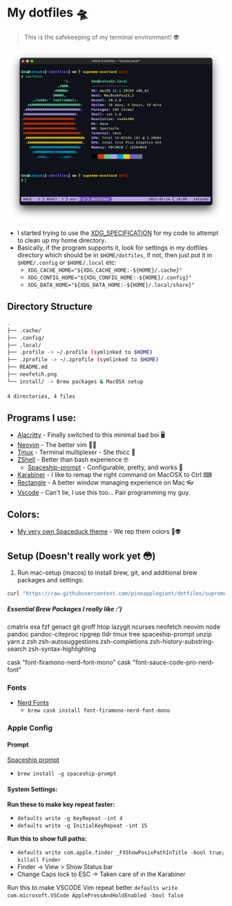 # My dotfiles 🛸

> This is the safekeeping of my terminal environment! 👽

[sysinfo]: ./neofetch.png "A Neofetch screenshot of my mac system"

![Neofetch information][sysinfo]

- I started trying to use the [XDG_SPECIFICATION](https://specifications.freedesktop.org/basedir-spec/basedir-spec-latest.html) for my code to attempt to clean up my home directory.
- Basically, if the program supports it, look for settings in my dotfiles directory which should be in `$HOME/dotfiles`, if not, then just put it in `$HOME/.config` or `$HOME/.local` etc:
  - `XDG_CACHE_HOME="${XDG_CACHE_HOME:-${HOME}/.cache}"`
  - `XDG_CONFIG_HOME="${XDG_CONFIG_HOME:-${HOME}/.config}"`
  - `XDG_DATA_HOME="${XDG_DATA_HOME:-${HOME}/.local/share}"`

## Directory Structure

```bash
.
├── .cache/
├── .config/
├── .local/
├── .profile -> ~/.profile (symlinked to $HOME)
├── .zprofile -> ~/.zprofile (symlinked to $HOME)
├── README.md
├── neofetch.png
└── install/ -> Brew packages & MacOSX setup

4 directories, 4 files

```

## Programs I use:

- [Alacritty](https://github.com/alacritty/alacritty "Alacritty's Github") - Finally switched to this minimal bad boi 🖥
- [Neovim](https://neovim.io "NeoVim's Homepage") - The better vim 👀🔥
- [Tmux](https://github.com/tmux/tmux/wiki "Tmux's Homepage") - Terminal multiplexer - She thicc 🍑
- [ZShell](http://zsh.sourceforge.net/ "The Z shell's Homepage") - Better than bash experience 🤓
  - [Spaceship-prompt](https://github.com/denysdovhan/spaceship-prompt "Spaceship prompt Github") - Configurable, pretty, and works 🚀
- [Karabiner](https://karabiner-elements.pqrs.org/ "Karabiner Elements home page") - I like to remap the right command on MacOSX to Ctrl ⌨
- [Rectangle](https://rectangleapp.com/ "Rectangle Home Page") - A better window managing experience on Mac 👓
- [Vscode](https://code.visualstudio.com "VSCode's homepage") - Can't lie, I use this too... Pair programming my guy.

## Colors:

- [My very own Spaceduck theme](https://github.com/pineapplegiant/spaceduck-theme "My Personal Color scheme :3") - We rep them colors 🦆👽

## Setup (Doesn't really work yet 😳)

1. Run mac-setup (macos) to install brew, git, and additional brew packages and settings:

```bash
curl "https://raw.githubusercontent.com/pineapplegiant/dotfiles/supreme-overlord/install/mac-os-setup" | bash
```

##### Essential Brew Packages I really like :')

cmatrix
exa
fzf
genact
git
groff
htop
lazygit
ncurses
neofetch
neovim
node
pandoc
pandoc-citeproc
ripgrep
tldr
tmux
tree
spaceship-prompt
unzip
yarn
z
zsh
zsh-autosuggestions
zsh-completions
zsh-history-substring-search
zsh-syntax-highlighting

cask "font-firamono-nerd-font-mono"
cask "font-sauce-code-pro-nerd-font"

### Fonts

- [Nerd Fonts](https://github.com/ryanoasis/nerd-fonts)
  - `brew cask install font-firamono-nerd-font-mono`

### Apple Config

#### Prompt

[Spaceship prompt](https://github.com/denysdovhan/spaceship-prompt)

- `brew install -g spaceship-prompt`

#### System Settings:

**Run these to make key repeat faster:**

- `defaults write -g KeyRepeat -int 4`
- `defaults write -g InitialKeyRepeat -int 15`

**Run this to show full paths:**

- `defaults write com.apple.finder _FXShowPosixPathInTitle -bool true; killall Finder`
- Finder -> View > Show Status bar
- Change Caps lock to ESC -> Taken care of in the Karabiner

Run this to make VSCODE Vim repeat better
`defaults write com.microsoft.VSCode ApplePressAndHoldEnabled -bool false`
